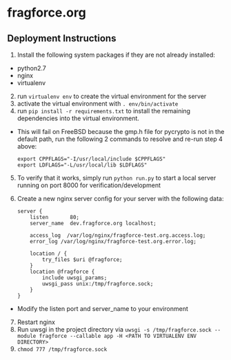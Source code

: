# fragforce.org
## Deployment Instructions
1. Install the following system packages if they are not already installed:
  * python2.7
  * nginx
  * virtualenv
2. run ```virtualenv env``` to create the virtual environment for the server
3. activate the virtual environment with ```. env/bin/activate```
4. run ```pip install -r requirements.txt``` to install the remaining dependencies into the virtual environment.
  * This will fail on FreeBSD because the gmp.h file for pycrypto is not in the default path, run the following 2 commands to resolve and re-run step 4 above:

    ```
    export CPPFLAGS="-I/usr/local/include $CPPFLAGS"
    export LDFLAGS="-L/usr/local/lib $LDFLAGS"
    ```
5. To verify that it works, simply run ```python run.py``` to start a local server running on port 8000 for verification/development
6. Create a new nginx server config for your server with the following data: 

    ```
    server {
        listen       80;
        server_name  dev.fragforce.org localhost;

        access_log  /var/log/nginx/fragforce-test.org.access.log;
        error_log /var/log/nginx/fragforce-test.org.error.log;

        location / {
            try_files $uri @fragforce;
        }
        location @fragforce {
            include uwsgi_params;
            uwsgi_pass unix:/tmp/fragforce.sock;
        }
    }
    ```
  * Modify the listen port and server_name to your environment
7. Restart nginx
8. Run uwsgi in the project directory via ```uwsgi -s /tmp/fragforce.sock --module fragforce --callable app -H <PATH TO VIRTUALENV ENV DIRECTORY>```
9. ```chmod 777 /tmp/fragforce.sock```
